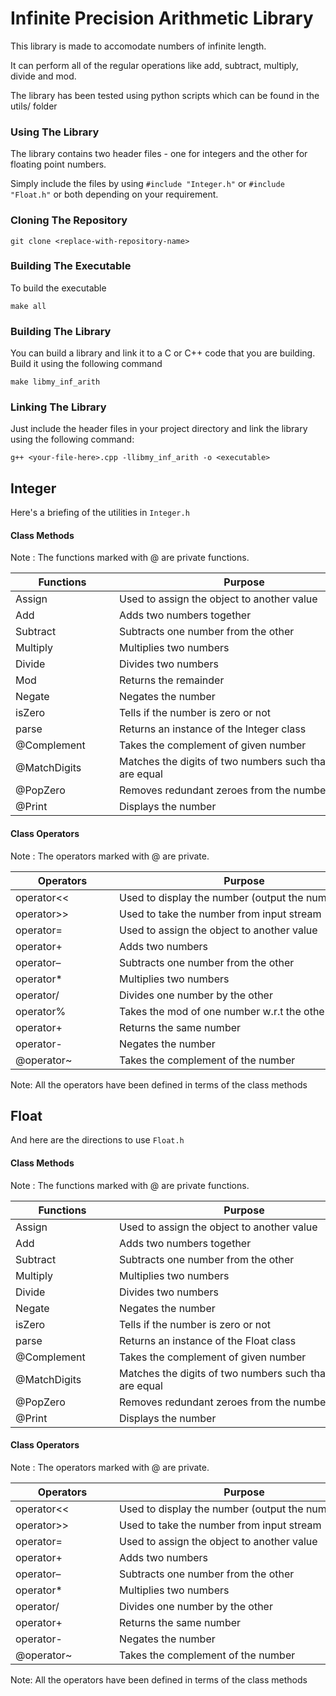 <!-- /README.md -->

# Infinite Precision Arithmetic Library

This library is made to accomodate numbers of infinite length. 

It can perform all of the regular operations like add, subtract, multiply, divide and mod.

The library has been tested using python scripts which can be found in the utils/ folder

### Using The Library
The library contains two header files - one for integers and the other for floating point numbers.

Simply include the files by using `#include "Integer.h"` or `#include "Float.h"` or both depending on your requirement.

### Cloning The Repository
```shell
git clone <replace-with-repository-name>
```

### Building The Executable 
To build the executable 
```shell
make all 
```

### Building The Library
You can build a library and link it to a C or C++ code that you are building.  
Build it using the following command
```shell
make libmy_inf_arith
```
### Linking The Library
Just include the header files in your project directory and link the library using the following command:
```shell
g++ <your-file-here>.cpp -llibmy_inf_arith -o <executable>
```

## Integer
Here's a briefing of the utilities in `Integer.h`


#### Class Methods

Note : The functions marked with @ are private functions.

|  <div style="width:150px">Functions</div> | <div style="width:400px">Purpose</div> | 
| --------- | --------- |
| Assign | Used to assign the object to another value |
| Add | Adds two numbers together | 
| Subtract | Subtracts one number from the other | 
| Multiply | Multiplies two numbers | 
| Divide | Divides two numbers | 
| Mod | Returns the remainder |
| Negate | Negates the number |
| isZero | Tells if the number is zero or not | 
| parse | Returns an instance of the Integer class | 
| @Complement | Takes the complement of given number | 
| @MatchDigits | Matches the digits of two numbers such that they are equal |
| @PopZero | Removes redundant zeroes from the number | 
| @Print | Displays the number |


#### Class Operators

Note : The operators marked with @ are private.

|  <div style="width:150px">Operators</div> | <div style="width:400px">Purpose</div> | 
| --------- | ------- |
| operator<< | Used to display the number (output the number) |
| operator>> | Used to take the number from input stream |
| operator= | Used to assign the object to another value | 
| operator+ | Adds two numbers |
| operator– | Subtracts one number from the other |
| operator* | Multiplies two numbers |
| operator/ | Divides one number by the other |
| operator% | Takes the mod of one number w.r.t the other |
| operator+ | Returns the same number | 
| operator- | Negates the number | 
| @operator~ | Takes the complement of the number | 

Note: All the operators have been defined in terms of the class methods


## Float
And here are the directions to use `Float.h`

#### Class Methods

Note : The functions marked with @ are private functions.

|  <div style="width:150px">Functions</div> | <div style="width:400px">Purpose</div> | 
| --------- | --------- |
| Assign | Used to assign the object to another value |
| Add | Adds two numbers together | 
| Subtract | Subtracts one number from the other | 
| Multiply | Multiplies two numbers | 
| Divide | Divides two numbers | 
| Negate | Negates the number |
| isZero | Tells if the number is zero or not |
| parse | Returns an instance of the Float class | 
| @Complement | Takes the complement of given number | 
| @MatchDigits | Matches the digits of two numbers such that they are equal |
| @PopZero | Removes redundant zeroes from the number | 
| @Print | Displays the number |

#### Class Operators

Note : The operators marked with @ are private.

|  <div style="width:150px">Operators</div> | <div style="width:400px">Purpose</div>  | 
| --------- | ------- |
| operator<< | Used to display the number (output the number) |
| operator>> | Used to take the number from input stream |
| operator= | Used to assign the object to another value | 
| operator+ | Adds two numbers |
| operator– | Subtracts one number from the other |
| operator* | Multiplies two numbers |
| operator/ | Divides one number by the other |
| operator+ | Returns the same number | 
| operator- | Negates the number | 
| @operator~ | Takes the complement of the number | 

Note: All the operators have been defined in terms of the class methods